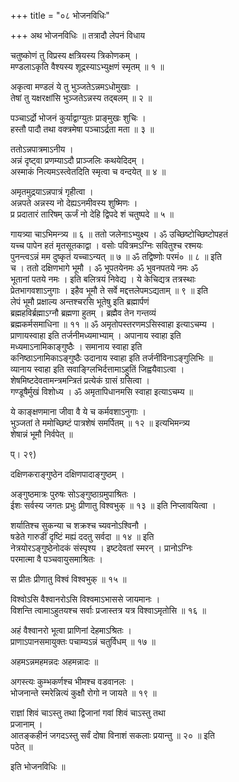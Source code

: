 +++
title = "०८ भोजनविधिः"

+++
अथ भोजनविधिः ॥ तत्रादौ लेपनं विधाय  
  
चतुष्कोणं तु विप्रस्य क्षत्रियस्य त्रिकोणकम् ।  
मण्डलाऽकृति वैश्यस्य शूद्रस्याऽभ्युक्षणं स्मृतम् ॥ १ ॥  
  
अकृत्वा मण्डलं ये तु भुञ्जतेऽन्नमऽधोमुखाः ।  
तेषां तु यक्षरक्षांसि भुञ्जतेऽन्नस्य तद्बलम् ॥ २ ॥  
  
पञ्चाऽर्द्रो भोजनं कुर्याद्वाग्युतः प्राङ्मुखः शुचिः ।  
हस्तौ पादौ तथा वक्त्रमेषा पञ्चाऽर्द्रता मता ॥ ३ ॥  
  
ततोऽन्नपात्रमाऽनीय ।   
अन्नं दृष्ट्वा प्रणम्याऽदौ प्राञ्जलिः कथयेदिदम् ।  
अस्माकं नित्यमऽस्त्वेतदिति स्मृत्वा च वन्दयेत् ॥ ४ ॥  
  
अमृतमुद्रयाऽन्नपात्रं गृहीत्वा ।   
अन्नपते अन्नस्य नो देह्यऽनमीवस्य शुष्मिणः ।  
प्र प्रदातारं तारिषम् ऊर्जं नो देहि द्विपदे शं चतुष्पदे ॥ ५ ॥  
  
गायत्र्या चाऽभिमन्त्र्य ॥ ६ ॥ ततो जलेनाऽभ्युक्ष्य । ॐ उच्छिष्टोच्छिष्टोपहतं   
यच्च पापेन हतं मृतसूतकाद्वा । वसोः पवित्रमऽग्निः सवितुश्च रश्मयः   
पुनन्त्वऽन्नं मम दुष्कृतं यच्चाऽन्यत् ॥ ७ ॥ ॐ तद्विष्णोः परमं० ॥ ८ ॥ इति   
च । ततो दक्षिणभागे भूमौ । ॐ भूपतयेनमः ॐ भुवनपतये नमः ॐ   
भूतानां पतये नमः । इति बलित्रयं निवेद्य । ये केचिद्यत्र तत्रस्थाः   
प्रेतभागवशाऽनुगाः । इहैव भूमौ ते सर्वे मद्दत्तलेपमऽद्यताम् ॥ ९ ॥ इति   
लेपं भूमौ प्रक्षाल्य अन्तश्चरसि भूतेषु इति ब्रह्मार्पणं   
ब्रह्महविर्ब्रह्माऽग्नौ ब्रह्मणा हुतम् । ब्रह्मैव तेन गन्तव्यं   
ब्रह्मकर्मसमाधिना ॥ ११ ॥ ॐ अमृतोपस्तरणमऽसिस्वाहा इत्याऽचम्य ।   
प्राणायस्वाहा इति तर्जनीमध्यमाभ्याम् । अपानाय स्वाहा इति   
मध्यमाऽनामिकाङ्गुष्ठैः । समानाय स्वाहा इति   
कनिष्ठाऽनामिकाऽङ्गुष्ठैः उदानाय स्वाहा इति तर्जनींविनाऽङ्गुलिभिः ॥   
व्यानाय स्वाहा इति सवाङ्ग्लिभिर्दत्तामाऽहुतिं जिह्वयैवाऽत्वा ।   
शेषमिष्टदेवतामन्त्रमन्त्रितं प्रत्येकं ग्रासं ग्रसित्वा ।   
गण्डूषैर्मुखं विशोध्य । ॐ अमृतापिधानमसि स्वाहा इत्याऽचम्य ॥  
  
ये काङ्क्षणमाना जीवा वै ये च कर्मवशाऽनुगाः ।  
भुञ्जतां ते ममोच्छिष्टं पात्रशेषं समर्पितम् ॥ १२ ॥ इत्यभिमन्त्र्य   
शेषान्नं भूमौ निर्वपेत् ॥  
  
प्। २९)  
  
दक्षिणकराङ्गुष्ठेन दक्षिणपादाङ्गुष्ठम् ।  
  
अङ्गुष्ठमात्रः पुरुषः सोऽङ्गुष्ठाग्रमुपाश्रितः ।  
ईशः सर्वस्य जगतः प्रभुः प्रीणातु विश्वभुक् ॥ १३ ॥ इति निप्लावयित्वा ।  
  
शर्यातिश्च सुकन्या च शक्रश्च च्यवनोऽश्विनौ ।  
षडेते गारुडीं दृष्टिं मह्यं ददतु सर्वदा ॥ १४ ॥ इति   
नेत्रयोरऽङ्गुष्ठेनोदकं संस्पृश्य । इष्टदेवतां स्मरन् । प्रानोऽग्निः   
परमात्मा वै पञ्चवायुसमाश्रितः ।  
  
स प्रीतः प्रीणातु विश्वं विश्वभुक् ॥ १५ ॥  
  
विश्वोऽसि वैश्वानरोऽसि विश्वमाऽभाससे जायमानः ।  
विशन्ति त्वामाऽहुतयश्च सर्वाः प्रजास्तत्र यत्र विश्वाऽमृतोसि ॥ १६ ॥  
  
अहं वैश्वानरो भूत्वा प्राणिनां देहमाऽश्रितः ।  
प्राणाऽपानसमायुक्तः पचाम्यऽन्नं चतुर्विधम् ॥ १७ ॥  
  
अहमऽन्नमहमन्नदः अहमन्नादः ॥  
  
अगस्त्यः कुम्भकर्णश्च भीमश्च वडवानलः ।  
भोजनान्ते स्मरेन्नित्यं कुक्षौ रोगो न जायते ॥ १९ ॥  
  
राज्ञां शिवं चाऽस्तु तथा द्विजानां गवां शिवं चाऽस्तु तथा   
प्रजानाम् ।  
आतङ्कहीनं जगदऽस्तु सर्वं दोषा विनाशं सकलाः प्रयान्तु ॥ २० ॥ इति   
पठेत् ॥  
  
इति भोजनविधिः ॥  
  
  
  
  
  
  